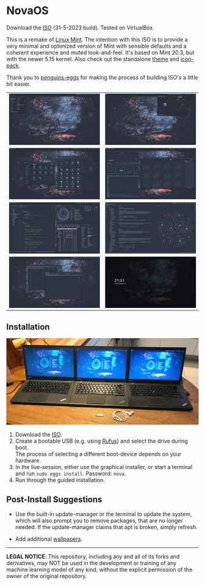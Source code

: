 # NovaOS
Download the [ISO](https://drive.google.com/drive/folders/1PxN_xtd-8F6M6SU2Ia1yOs4M1Mpy6arj?usp=sharing) (31-5-2023 build). Tested on VirtualBox.

This is a remake of [Linux Mint](https://linuxmint.com). The intention with this ISO is to provide a very minimal and optimized version of Mint with sensible defaults and a coherent experience and muted look-and-feel. It's based on Mint 20.3, but with the newer 5.15 kernel. Also check out the standalone [theme](https://github.com/NicklasVraa/Nova-galactic-theme) and [icon-pack](https://github.com/NicklasVraa/Nova-galactic-icons).

Thank you to [penguins-eggs](https://github.com/pieroproietti/penguins-eggs) for making the process of building ISO's a little bit easier.

|                                   |                           |
|-----------------------------------|---------------------------|
| ![alt](meta/desktop.png)          | ![alt](meta/applet.png)   |
| ![alt](meta/files_settings.png)   | ![alt](meta/os_apps.png)  |
| ![alt](meta/code_term.png)        | ![alt](meta/obsidian.png) |
| ![alt](meta/browser_inkscape.png) | ![alt](meta/lock.png)     |

## Installation
![showcase](meta/showcase.JPG)
1. Download the [ISO](https://drive.google.com/drive/folders/1PxN_xtd-8F6M6SU2Ia1yOs4M1Mpy6arj?usp=sharing).
2. Create a bootable USB (e.g. using [Rufus](https://rufus.ie/en/)) and select the drive during boot. \
   The process of selecting a different boot-device depends on your hardware.
3. In the live-session, either use the graphical installer, or start a terminal and run `sudo eggs install`. Password: `nova`.
4. Run through the guided installation.

## Post-Install Suggestions
- Use the built-in update-manager or the terminal to update the system, which will also prompt you to remove packages, that are no longer needed. If the update-manager claims that apt is broken, simply refresh.

- Add additional [wallpapers](https://drive.google.com/drive/folders/1PxN_xtd-8F6M6SU2Ia1yOs4M1Mpy6arj?usp=sharing).

---
**LEGAL NOTICE**: This repository, including any and all of its forks and derivatives, may NOT be used in the development or training of any machine learning model of any kind, without the explicit permission of the owner of the original repository.
